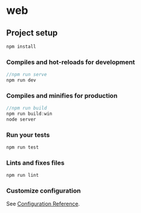 # web

## Project setup

```js
npm install

```

### Compiles and hot-reloads for development

```js
//npm run serve
npm run dev
```

### Compiles and minifies for production

```js
//npm run build
npm run build:win
node server
```

### Run your tests

```js
npm run test
```

### Lints and fixes files

```js
npm run lint
```

### Customize configuration

See [Configuration Reference](https://cli.vuejs.org/config/).
